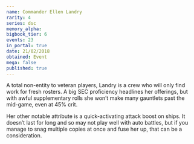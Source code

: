 ```yaml
---
name: Commander Ellen Landry
rarity: 4
series: dsc
memory_alpha:
bigbook_tier: 6
events: 23
in_portal: true
date: 21/02/2018
obtained: Event
mega: false
published: true
---
```


A total non-entity to veteran players, Landry is a crew who will only find work for fresh rosters. A big SEC proficiency headlines her offerings, but with awful supplementary rolls she won’t make many gauntlets past the mid-game, even at 45% crit.

Her other notable attribute is a quick-activating attack boost on ships. It doesn’t last for long and so may not play well with auto battles, but if you manage to snag multiple copies at once and fuse her up, that can be a consideration.
